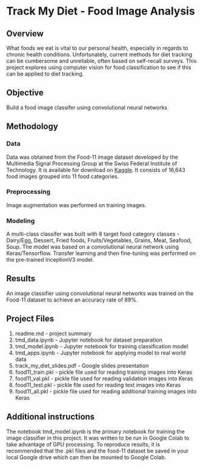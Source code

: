 # Track My Diet - Food Image Analysis

## Overview
What foods we eat is vital to our personal health, especially in regards to chronic health conditions. Unfortunately, current methods for diet tracking can be cumbersome and unreliable, often based on self-recall surveys. This project explores using computer vision for food classification to see if this can be applied to diet tracking.

## Objective
Build a food image classifer using convolutional neural networks

## Methodology
### Data
Data was obtained from the Food-11 image dataset developed by the Multimedia Signal Processing Group at the Swiss Federal Institute of Technology. It is available for download on [Kaggle](https://www.kaggle.com/vermaavi/food11). It consists of 16,643 food images grouped into 11 food categories.
### Preprocessing
Image augmentation was performed on training images.
### Modeling
A multi-class classifer was built with 8 target food category classes - Dairy/Egg, Dessert, Fried foods, Fruits/Vegetables, Grains, Meat, Seafood, Soup. The model was based on a convolutional neural network using Keras/Tensorflow. Transfer learning and then fine-tuning was performed on the pre-trained InceptionV3 model. 

## Results
An image classifier using convolutional neural networks was trained on the Food-11 dataset to achieve an accuracy rate of 89%.

## Project Files
1. readme.md - project summary
2. tmd_data.ipynb - Jupyter notebook for dataset preparation
3. tmd_model.ipynb - Jupyter notebook for training classification model
4. tmd_apps.ipynb - Jupyter notebook for applying model to real world data
5. track_my_diet_slides.pdf - Google slides presentation
6. food11_train.pkl - pickle file used for reading training images into Keras
7. food11_val.pkl - pickle file used for reading validation images into Keras
8. food11_test.pkl - pickle file used for reading test images into Keras
9. food11_all.pkl - pickle file used for reading additional training images into Keras

## Additional instructions
The notebook tmd_model.ipynb is the primary notebook for training the image classifier in this project. It was written to be run in Google Colab to take advantage of GPU processing. To reproduce results, it is recommended that the .pkl files and the food-11 dataset be saved in your local Google drive which can then be mounted to Google Colab. 
